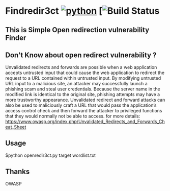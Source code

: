 # Findredir3ct [![python](https://img.shields.io/badge/Python-3.3-green.svg?style=style=flat-square)](https://www.python.org/downloads/) [![Build Status](https://travis-ci.org/Pushpamk/Findredir3ct.svg?branch=master)

## This is Simple Open redirection vulnerability Finder 

## Don't Know about open redirect vulnerability ?
Unvalidated redirects and forwards are possible when a web application accepts untrusted input that could cause the web application to redirect the request to a URL contained within untrusted input. By modifying untrusted URL input to a malicious site, an attacker may successfully launch a phishing scam and steal user credentials. Because the server name in the modified link is identical to the original site, phishing attempts may have a more trustworthy appearance. Unvalidated redirect and forward attacks can also be used to maliciously craft a URL that would pass the application’s access control check and then forward the attacker to privileged functions that they would normally not be able to access. 
for more details: https://www.owasp.org/index.php/Unvalidated_Redirects_and_Forwards_Cheat_Sheet

## Usage 
   $python openredir3ct.py target wordlist.txt

## Thanks
   OWASP 